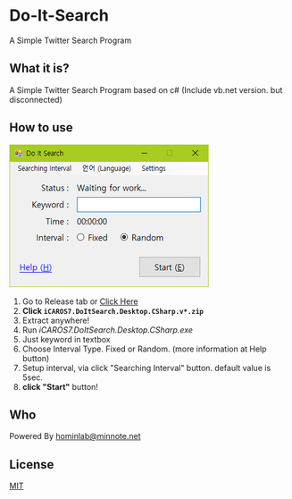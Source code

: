 # Do-It-Search
A Simple Twitter Search Program

## What it is?
A Simple Twitter Search Program based on c# (Include vb.net version. but disconnected)

## How to use
![](https://raw.githubusercontent.com/icaros7/Do-It-Search/master/preview.png)
1. Go to Release tab or [Click Here](https://github.com/icaros7/Do-It-Search/releases/latest/)
2. **Click ``iCAROS7.DoItSearch.Desktop.CSharp.v*.zip``**
3. Extract anywhere!
4. Run *iCAROS7.DoItSearch.Desktop.CSharp.exe*
5. Just keyword in textbox
6. Choose Interval Type. Fixed or Random. (more information at Help button)
7. Setup interval, via click "Searching Interval" button. default value is 5sec.
8. **click "Start"** button!

## Who
Powered By hominlab@minnote.net

## License
[MIT](https://tldrlegal.com/license/mit-license)

